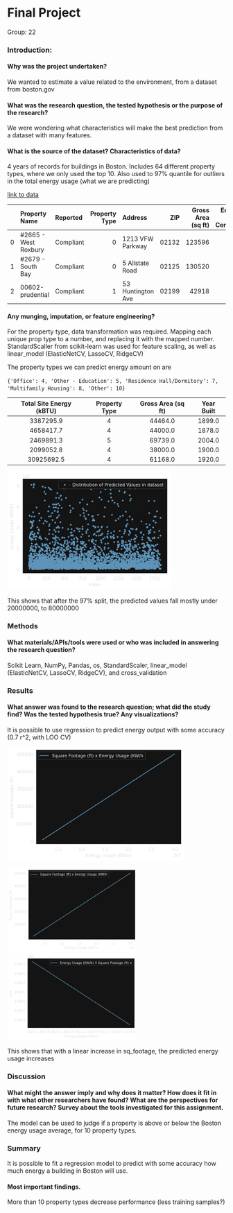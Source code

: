 # Final Project
Group: 22

### Introduction:
#### Why was the project undertaken?
We wanted to estimate a value related to the environment, from a dataset from boston.gov

#### What was the research question, the tested hypothesis or the purpose of the research?

We were wondering what characteristics will make the best prediction from a dataset with many features.

#### What is the source of the dataset? Characteristics of data?
4 years of records for buildings in Boston. Includes 64 different property types, where we only used the top 10. Also used to 97% quantile for outliers in the total energy usage (what we are predicting)


[link to data](data.boston.gov/dataset/building-energy-reporting-and-disclosure-ordinance)

|    | Property Name        | Reported   |   Property Type | Address           |   ZIP |   Gross Area (sq ft) |   Energy Star Certified | Property Uses             |   Year Built |   GHG Emissions (MTCO2e) |   GHG Intensity (kgCO2/sf) |   Total Site Energy (kBTU) |   % Electricity |    % Gas |   % Steam |   Water Intensity (gal/sf) |   User Submitted Info |   User Submitted Link |   Tax Parcel |   Year |
|---:|:---------------------|:-----------|----------------:|:------------------|------:|---------------------:|------------------------:|:--------------------------|-------------:|-------------------------:|---------------------------:|---------------------------:|----------------:|---------:|----------:|---------------------------:|----------------------:|----------------------:|-------------:|-------:|
|  0 | #2665 - West Roxbury | Compliant  |               0 | 1213 VFW Parkway  | 02132 |               123596 |                       0 | Retail Store              |         1994 |                    696.5 |                        5.6 |                1.07333e+07 |        0.497101 | 0.460182 |       nan |                       5.52 |                   nan |                   nan |   2009216400 |   2018 |
|  1 | #2679 - South Bay    | Compliant  |               0 | 5 Allstate Road   | 02125 |               130520 |                       0 | Retail Store              |         1998 |                    590.3 |                        4.5 |                9.08599e+06 |        0.49998  | 0.457056 |       nan |                       5.99 |                   nan |                   nan |   0703501080 |   2018 |
|  2 | 00602-prudential     | Compliant  |               1 | 53 Huntington Ave | 02199 |                42918 |                       0 | Supermarket/Grocery Store |         2003 |                   1019.8 |                       17.1 |                1.49937e+07 |        0.628841 | 0.317121 |       nan |                       0    |                   nan |                   nan |   0401037400 |   2018 |

#### Any munging, imputation, or feature engineering?
For the property type, data transformation was required. Mapping each unique prop type to a number, and replacing it with the mapped number.  StandardScaller from scikit-learn was used for feature scaling, as well as linear_model (ElasticNetCV, LassoCV, RidgeCV)

The property types we can predict energy amount on are

`{'Office': 4, 'Other - Education': 5, 'Residence Hall/Dormitory': 7, 'Multifamily Housing': 8, 'Other': 10}`

Total Site Energy (kBTU) | Property Type | Gross Area (sq ft) | Year Built
:-----:|:-----:|:-----:|:-----:
3387295.9 | 4| 44464.0| 1899.0                                              
4658417.7 | 4| 44000.0| 1878.0                                              
2469891.3 | 5| 69739.0| 2004.0                                              
2099052.8 | 4| 38000.0| 1900.0                                              
30925692.5| 4| 61168.0| 1920.0    

![Predicted Value plot](Data/Distribution.png)

This shows that after the 97% split, the predicted values fall mostly under 20000000, to 80000000

### Methods
#### What materials/APIs/tools were used or who was included in answering the research question?
Scikit Learn, NumPy, Pandas, os, StandardScaler, linear_model (ElasticNetCV, LassoCV, RidgeCV), and cross_validation

### Results
#### What answer was found to the research question; what did the study find? Was the tested hypothesis true? Any visualizations?
It is possible to use regression to predict energy output with some accuracy (0.7 r^2, with LOO CV)
 
![Energy Usage](Data/Energy_Usage.png)
<p float="left">
  <img src="Data/Energy_Usage.png" width="300" />
  <img src="Data/years.png" width="300" /> 
</p>

This shows that with a linear increase in sq_footage, the predicted energy usage increases


### Discussion
#### What might the answer imply and why does it matter? How does it fit in with what other researchers have found? What are the perspectives for future research? Survey about the tools investigated for this assignment.

The model can be used to judge if a property is above or below the Boston energy usage average, for 10 property types.

### Summary

It is possible to fit a regression model to predict with some accuracy how much energy a building in Boston will use.
#### Most important findings.

More than 10 property types decrease performance (less training samples?)



